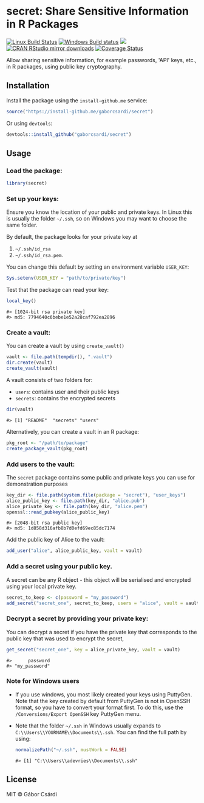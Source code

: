 # secret: Share Sensitive Information in R Packages




[![Linux Build Status](https://travis-ci.org/gaborcsardi/secret.svg?branch=master)](https://travis-ci.org/gaborcsardi/secret)
[![Windows Build status](https://ci.appveyor.com/api/projects/status/github/gaborcsardi/secret?svg=true)](https://ci.appveyor.com/project/gaborcsardi/secret)
[![](http://www.r-pkg.org/badges/version/secret)](http://www.r-pkg.org/pkg/secret)
[![CRAN RStudio mirror downloads](http://cranlogs.r-pkg.org/badges/secret)](http://www.r-pkg.org/pkg/secret)
[![Coverage Status](https://img.shields.io/codecov/c/github/andrie/secret/master.svg)](https://codecov.io/github/andrie/secret?branch=master)

Allow sharing sensitive information, for example passwords, 'API' keys,
etc., in R packages, using public key cryptography.

## Installation

Install the package using the `install-github.me` service:


```r
source("https://install-github.me/gaborcsardi/secret")
```
    
Or using `devtools`:


```r
devtools::install_github("gaborcsardi/secret")
```


## Usage

### Load the package:


```r
library(secret)
```


### Set up your keys:

Ensure you know the location of your public and private keys. In Linux this is usually the folder `~/.ssh`, so on Windows you may want to choose the same folder.

By default, the package looks for your private key at 

1. `~/.ssh/id_rsa`
1. `~/.ssh/id_rsa.pem`.

You can change this default by setting an environment variable `USER_KEY`:


```r
Sys.setenv(USER_KEY = "path/to/private/key")
```

Test that the package can read your key:


```r
local_key()
```

```
#> [1024-bit rsa private key]
#> md5: 7794640c6bebe1e52a28caf792ea2896
```

### Create a vault:

    
You can create a vault by using `create_vault()`


```r
vault <- file.path(tempdir(), ".vault")
dir.create(vault)
create_vault(vault)
```

A vault consists of two folders for:

* `users`: contains user and their public keys
* `secrets`: contains the encrypted secrets


```r
dir(vault)
```

```
#> [1] "README"  "secrets" "users"
```

Alternatively, you can create a vault in an R package:


```r
pkg_root <- "/path/to/package"
create_package_vault(pkg_root)
```


### Add users to the vault:

The `secret` package contains some public and private keys you can use for demonstration purposes


```r
key_dir <- file.path(system.file(package = "secret"), "user_keys")
alice_public_key <- file.path(key_dir, "alice.pub")
alice_private_key <- file.path(key_dir, "alice.pem")
openssl::read_pubkey(alice_public_key)
```

```
#> [2048-bit rsa public key]
#> md5: 1d858d316afb8b7d0efd69ec85dc7174
```

Add the public key of Alice to the vault:


```r
add_user("alice", alice_public_key, vault = vault)
```
    

### Add a secret using your public key.

A secret can be any R object - this object will be serialised and encrypted using your local private key.


```r
secret_to_keep <- c(password = "my_password")
add_secret("secret_one", secret_to_keep, users = "alice", vault = vault)
```
  
### Decrypt a secret by providing your private key:

You can decrypt a secret if you have the private key that corresponds to the public key that was used to encrypt the secret,


```r
get_secret("secret_one", key = alice_private_key, vault = vault)
```

```
#>      password 
#> "my_password"
```


### Note for Windows users

  * If you use windows, you most likely created your keys using PuttyGen. Note that the key created by default from PuttyGen is not in OpenSSH format, so you have to convert your format first. To do this, use the  `/Conversions/Export OpenSSH` key PuttyGen menu.
  
  * Note that the folder `~/.ssh` in Windows usually expands to `C:\\Users\\YOURNAME\\Documents\\.ssh`. You can find the full path by using:

    
    ```r
    normalizePath("~/.ssh", mustWork = FALSE)
    ```
    
    ```
    #> [1] "C:\\Users\\adevries\\Documents\\.ssh"
    ```



## License

MIT © Gábor Csárdi
